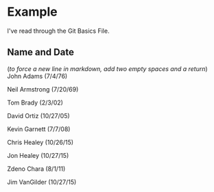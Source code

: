 # Example

I've read through the Git Basics File.

## Name and Date
(_to force a new line in markdown, add two empty spaces and a return_)
John Adams (7/4/76)

Neil Armstrong (7/20/69)

Tom Brady (2/3/02)

David Ortiz (10/27/05)

Kevin Garnett (7/7/08)

Chris Healey (10/26/15)

Jon Healey (10/27/15)

Zdeno Chara (8/1/11)

Jim VanGilder (10/27/15)

